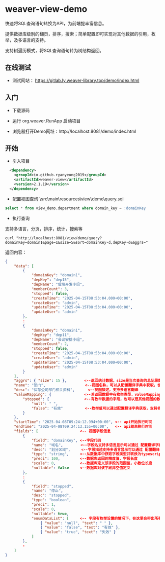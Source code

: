 # weaver-view-demo

  快速将SQL查询语句转换为API，为前端提丰富信息。
  
  提供数据库级别的翻页，排序，搜索；简单配置即可实现对其他数据的引用，枚举，及多语言的支持。
  
  支持树遍历模式，将SQL查询语句转为树结构返回。
  
## 在线测试

  * 测试网站： https://gitlab.ly.weaver-library.top/demo/index.html
  
## 入门


  * 下载源码
  
	
  * 运行 org.weaver.RunApp 启动项目
  
	
  * 浏览器打开Demo网址：http://localhost:8081/demo/index.html
  


## 开始

  * 引入项目
  
```xml
  <dependency>
    <groupId>io.github.ryanyeung2019</groupId>
    <artifactId>weaver-view</artifactId>
    <version>2.1.19</version>
  </dependency>
```

  * 配置视图查询
  \src\main\resources\view\demo\query.sql
  
```sql
select * from view_demo.department where domain_key = :domainKey
```

  * 执行查询
  
  支持多语言，分页，排序，统计，搜索等
  
```shell  
curl "http://localhost:8081/view/demo/query?domainKey=domain1&page=1&size=5&sort=domainKey-d,depKey-d&aggrs="
```

  返回内容：
  
```json
{
    "data": [
        {
            "domainKey": "domain1",
            "depKey": "dep15",
            "depName": "后端开发小组",
            "memberCount": 3,
            "stopped": false,
            "createTime": "2025-04-15T08:53:04.000+00:00",
            "createUser": "admin",
            "updateTime": "2025-04-15T08:53:04.000+00:00",
            "updateUser": "admin"
        },        
        :
        {
            "domainKey": "domain1",
            "depKey": "dep11",
            "depName": "会议安排小组",
            "memberCount": 2,
            "stopped": false,
            "createTime": "2025-04-15T08:53:04.000+00:00",
            "createUser": "admin",
            "updateTime": "2025-04-15T08:53:04.000+00:00",
            "updateUser": "admin"
        }
    ],
    "aggrs": { "size": 15 },        <--返回统计数据，size是当次查询的总记录数（不是分页后的记录数）
    "name": "部门",                  <--视图名称，可以从配置翻译字典中获取，也可以从配置视图中获取
    "desc": "保存公司部门相关资料",      <--视图描述，支持多语言翻译
    "valueMapping": {               <--若返回数据中有枚举类型，valueMapping中会带出相应的枚举值，让前端匹配替换显示内容；此处也可以引用其他视图匹配显示。
        "stopped": {                <--有枚举数据的字段，也可以是其他视图的数据
            "null": " ",  
            "false": "有效"          <--枚举值可以通过配置翻译字典获取，支持多语言显示
        } 
    },  
    "startTime": "2025-04-08T09:24:12.994+00:00", <-- api开始执行时间
    "endTime": "2025-04-08T09:24:13.155+00:00",   <-- api结束执行时间
    "fields": [                   <-- 视图字段信息
        {
            "field": "domainKey", <--字段代码
            "name": "域名",        <--字段名支持多语言显示可以通过 配置翻译字典 获取
            "desc": "划分区域",     <--字段描述支持多语言显示可以通过 配置翻译字典 获取
            "type": "string",     <--从数据库中获取字段类型并转换为typescript类型
            "preci": 100,         <--数据库返回的精度值，字段长度
            "scale": 0,           <--数据库定义该字段的范围值，小数位长度
            "nullable": false     <--数据库对该字段非空值定义
        },
        :
        {
            "field": "stopped",
            "name": "停止",
            "desc": "stopped",
            "type": "boolean",
            "preci": 1,
            "scale": 0,
            "nullable": true,
            "enumDataList": [     <-- 字段有枚举设置的情况下，在这里会带出所有枚举选项。支持多语言设置。供前端制作选择项。
                { "value": "null", "text": " " },
                { "value": "false", "text": "有效" },
                { "value": "true", "text": "失效" }
            ]
        },
        :
    ]
}
```

